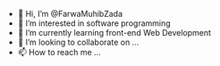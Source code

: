 - 👋 Hi, I’m @FarwaMuhibZada
- 👀 I’m interested in software programming
- 🌱 I’m currently learning front-end Web Development
- 💞️ I’m looking to collaborate on ...
- 📫 How to reach me ...

<!---
FarwaMuhibZada/FarwaMuhibZada is a ✨ special ✨ repository because its `README.md` (this file) appears on your GitHub profile.
You can click the Preview link to take a look at your changes.
--->
